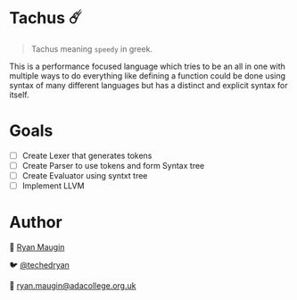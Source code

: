 # Tachus ☄️
> Tachus meaning `speedy` in greek.

This is a performance focused language which tries to be an all in one with multiple ways to do everything like defining a function could be done using syntax of many different languages but has a distinct and explicit syntax for itself.

# Goals
- [ ] Create Lexer that generates tokens
- [ ] Create Parser to use tokens and form Syntax tree
- [ ] Create Evaluator using syntxt tree
- [ ] Implement LLVM

# Author

🤖 [Ryan Maugin](https://ryanmaugin.github.io)

🐦 [@techedryan](https://www.twitter.com/techedryan)

📨 ryan.maugin@adacollege.org.uk
